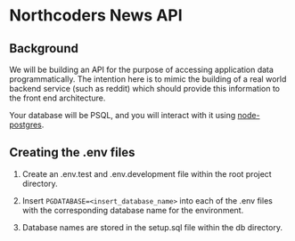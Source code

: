 # Northcoders News API

## Background

We will be building an API for the purpose of accessing application data programmatically. The intention here is to mimic the building of a real world backend service (such as reddit) which should provide this information to the front end architecture.

Your database will be PSQL, and you will interact with it using [node-postgres](https://node-postgres.com/).


## Creating the .env files

1. Create an .env.test and .env.development file within the root project directory.

2. Insert `PGDATABASE=<insert_database_name>` into each of the .env files with the corresponding database name for the environment.

3. Database names are stored in the setup.sql file within the db directory.
